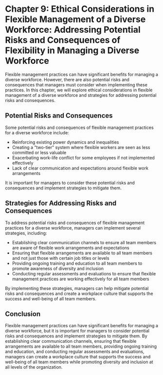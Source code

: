 Chapter 9: Ethical Considerations in Flexible Management of a Diverse Workforce: Addressing Potential Risks and Consequences of Flexibility in Managing a Diverse Workforce
===========================================================================================================================================================================

Flexible management practices can have significant benefits for managing a diverse workforce. However, there are also potential risks and consequences that managers must consider when implementing these practices. In this chapter, we will explore ethical considerations in flexible management of a diverse workforce and strategies for addressing potential risks and consequences.

Potential Risks and Consequences
--------------------------------

Some potential risks and consequences of flexible management practices for a diverse workforce include:

* Reinforcing existing power dynamics and inequalities
* Creating a "two-tier" system where flexible workers are seen as less committed or less valuable
* Exacerbating work-life conflict for some employees if not implemented effectively
* Lack of clear communication and expectations around flexible work arrangements

It is important for managers to consider these potential risks and consequences and implement strategies to mitigate them.

Strategies for Addressing Risks and Consequences
------------------------------------------------

To address potential risks and consequences of flexible management practices for a diverse workforce, managers can implement several strategies, including:

* Establishing clear communication channels to ensure all team members are aware of flexible work arrangements and expectations
* Ensuring that flexible arrangements are available to all team members and not just those with certain job titles or levels
* Providing ongoing training and education to all team members to promote awareness of diversity and inclusion
* Conducting regular assessments and evaluations to ensure that flexible management practices are working effectively for all team members

By implementing these strategies, managers can help mitigate potential risks and consequences and create a workplace culture that supports the success and well-being of all team members.

Conclusion
----------

Flexible management practices can have significant benefits for managing a diverse workforce, but it is important for managers to consider potential risks and consequences and implement strategies to mitigate them. By establishing clear communication channels, ensuring that flexible arrangements are available to all team members, providing ongoing training and education, and conducting regular assessments and evaluations, managers can create a workplace culture that supports the success and well-being of all team members while promoting diversity and inclusion at all levels of the organization.
